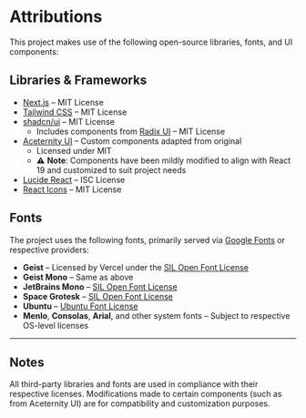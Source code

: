 # Attributions

This project makes use of the following open-source libraries, fonts, and UI components:

## Libraries & Frameworks

- [Next.js](https://nextjs.org/) – MIT License
- [Tailwind CSS](https://tailwindcss.com/) – MIT License
- [shadcn/ui](https://ui.shadcn.com/) – MIT License
  - Includes components from [Radix UI](https://www.radix-ui.com/) – MIT License
- [Aceternity UI](https://ui.aceternity.com/) – Custom components adapted from original
  - Licensed under MIT
  - ⚠️ **Note**: Components have been mildly modified to align with React 19 and customized to suit project needs
- [Lucide React](https://lucide.dev/) – ISC License
- [React Icons](https://react-icons.github.io/react-icons/) – MIT License

## Fonts

The project uses the following fonts, primarily served via [Google Fonts](https://fonts.google.com/) or respective providers:

- **Geist** – Licensed by Vercel under the [SIL Open Font License](https://github.com/vercel/geist-font#license)
- **Geist Mono** – Same as above
- **JetBrains Mono** – [SIL Open Font License](https://www.jetbrains.com/lp/mono/#license)
- **Space Grotesk** – [SIL Open Font License](https://github.com/floriankarsten/space-grotesk#license)
- **Ubuntu** – [Ubuntu Font License](https://design.ubuntu.com/font/)
- **Menlo**, **Consolas**, **Arial**, and other system fonts – Subject to respective OS-level licenses

---

## Notes

All third-party libraries and fonts are used in compliance with their respective licenses. Modifications made to certain components (such as from Aceternity UI) are for compatibility and customization purposes.
